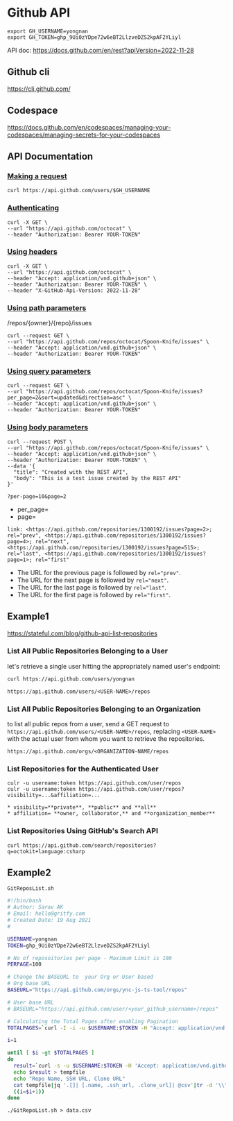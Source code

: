 # Github API

```
export GH_USERNAME=yongnan
export GH_TOKEN=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
```

API doc: https://docs.github.com/en/rest?apiVersion=2022-11-28

## Github cli

https://cli.github.com/

## Codespace

https://docs.github.com/en/codespaces/managing-your-codespaces/managing-secrets-for-your-codespaces

## API Documentation

### [Making a request](https://docs.github.com/en/rest/guides/getting-started-with-the-rest-api?apiVersion=2022-11-28#making-a-request)

```
curl https://api.github.com/users/$GH_USERNAME
```

### [Authenticating](https://docs.github.com/en/rest/guides/getting-started-with-the-rest-api?apiVersion=2022-11-28#authenticating)

```
curl -X GET \
--url "https://api.github.com/octocat" \
--header "Authorization: Bearer YOUR-TOKEN"
```

### [Using headers](https://docs.github.com/en/rest/guides/getting-started-with-the-rest-api?apiVersion=2022-11-28#using-headers)

```
curl -X GET \
--url "https://api.github.com/octocat" \
--header "Accept: application/vnd.github+json" \
--header "Authorization: Bearer YOUR-TOKEN" \
--header "X-GitHub-Api-Version: 2022-11-28"
```

### [Using path parameters](https://docs.github.com/en/rest/guides/getting-started-with-the-rest-api?apiVersion=2022-11-28#using-path-parameters)

/repos/{owner}/{repo}/issues

```
curl --request GET \
--url "https://api.github.com/repos/octocat/Spoon-Knife/issues" \
--header "Accept: application/vnd.github+json" \
--header "Authorization: Bearer YOUR-TOKEN"
```

### [Using query parameters](https://docs.github.com/en/rest/guides/getting-started-with-the-rest-api?apiVersion=2022-11-28#using-query-parameters)

```
curl --request GET \
--url "https://api.github.com/repos/octocat/Spoon-Knife/issues?per_page=2&sort=updated&direction=asc" \
--header "Accept: application/vnd.github+json" \
--header "Authorization: Bearer YOUR-TOKEN"
```

### [Using body parameters](https://docs.github.com/en/rest/guides/getting-started-with-the-rest-api?apiVersion=2022-11-28#using-body-parameters)

```
curl --request POST \
--url "https://api.github.com/repos/octocat/Spoon-Knife/issues" \
--header "Accept: application/vnd.github+json" \
--header "Authorization: Bearer YOUR-TOKEN" \
--data '{
  "title": "Created with the REST API",
  "body": "This is a test issue created by the REST API"
}'
```



```
?per-page=10&page=2
```

* per_page=<number>
* page=<number>

```
link: <https://api.github.com/repositories/1300192/issues?page=2>; rel="prev", <https://api.github.com/repositories/1300192/issues?page=4>; rel="next", <https://api.github.com/repositories/1300192/issues?page=515>; rel="last", <https://api.github.com/repositories/1300192/issues?page=1>; rel="first"
```



- The URL for the previous page is followed by `rel="prev"`.
- The URL for the next page is followed by `rel="next"`.
- The URL for the last page is followed by `rel="last"`.
- The URL for the first page is followed by `rel="first"`.

## Example1

https://stateful.com/blog/github-api-list-repositories

###  List All Public Repositories Belonging to a User

let's retrieve a single user hitting the appropriately named user's endpoint:

```sh
curl https://api.github.com/users/yongnan
```

```
https://api.github.com/users/<USER-NAME>/repos
```

### List All Public Repositories Belonging to an Organization

to list all public repos from a user, send a GET request to `https://api.github.com/users/<USER-NAME>/repos`, replacing `<USER-NAME>` with the actual user from whom you want to retrieve the repositories.

```
https://api.github.com/orgs/<ORGANIZATION-NAME/repos
```

### List Repositories for the Authenticated User

```
culr -u username:token https://api.github.com/user/repos
culr -u username:token https://api.github.com/user/repos?visibility=...&affiliation=...
```

	* visibility=**private**, **public** and **all**
	* affiliation= **owner, collaborator,** and **organization_member**

### List Repositories Using GitHub's Search API

```
curl https://api.github.com/search/repositories?q=octokit+language:csharp
```

## Example2

`GitReposList.sh`

```bash
#!/bin/bash
# Author: Sarav AK
# Email: hello@gritfy.com
# Created Date: 19 Aug 2021
# 

USERNAME=yongnan
TOKEN=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

# No of reposoitories per page - Maximum Limit is 100
PERPAGE=100

# Change the BASEURL to  your Org or User based
# Org base URL
BASEURL="https://api.github.com/orgs/ync-js-ts-tool/repos"

# User base URL
# BASEURL="https://api.github.com/user/<your_github_username>/repos"

# Calculating the Total Pages after enabling Pagination
TOTALPAGES=`curl -I -i -u $USERNAME:$TOKEN -H "Accept: application/vnd.github.v3+json" -s ${BASEURL}\?per_page\=${PERPAGE} | grep -i link: 2>/dev/null|sed 's/link: //g'|awk -F',' -v  ORS='\n' '{ for (i = 1; i <= NF; i++) print $i }'|grep -i last|awk '{print $1}' | tr -d '\<\>' | tr '\?\&' ' '|awk '{print $3}'| tr -d '=;page'`

i=1

until [ $i -gt $TOTALPAGES ]
do
  result=`curl -s -u $USERNAME:$TOKEN -H 'Accept: application/vnd.github.v3+json' ${BASEURL}?per_page=${PERPAGE}\&page=${i} 2>&1`
  echo $result > tempfile
  echo "Repo Name, SSH URL, Clone URL"
  cat tempfile|jq '.[]| [.name, .ssh_url, .clone_url]| @csv'|tr -d '\\"'
  ((i=$i+1))
done
```

```
./GitRepoList.sh > data.csv
```

